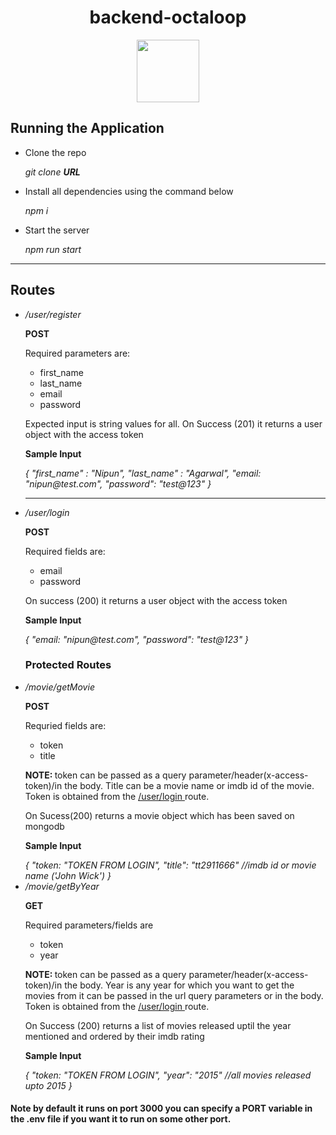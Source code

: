 <h1 align="center"> backend-octaloop </h1>
<div id="header" align="center">
  <img src="https://media.giphy.com/media/M9gbBd9nbDrOTu1Mqx/giphy.gif" width="100"/>
</div>
<img src="https://komarev.com/ghpvc/?username=phantomx1999&style=flat-square&color=blue" alt=""/>
<h2> Running the Application </h2>
<ul> 
  <li> 
    <p>
      Clone the repo
    </p>
    <i>
    git clone <b>URL</b>
    </i>
  </li>
  <li> <p>Install all dependencies using the command below</p>
  <i>
  npm i
  </i>
  </li>
  <li> 
    <p>
      Start the server 
    </p>
    <i> npm run start </i>
  </li>
</ul>

<hr>

<h2> Routes </h2>

<ul>
  <li> 
    <i> 
      /user/register 
    </i>
    <p><b>POST</b></p>
    <p>
      Required parameters are:
    </p>
    <ul>
      <li> first_name </li>
      <li> last_name </li>
      <li> email </li>
      <li> password </li>
    </ul>
    <p> Expected input is string values for all. On Success (201) it returns a user object with the access token</p>
    <p>
      <b> Sample Input </b>
    </p>
      <i>
      {
        "first_name" : "Nipun",
        "last_name" : "Agarwal",
        "email: "nipun@test.com",
        "password": "test@123"
      }
      </i>
      
       
  </li>
  <hr>
  <li>
    <i id="login"> /user/login </i>
    <p><b>POST</b></p>
    <p> Required fields are: </p>
    <ul>
      <li> email </li>
      <li> password </li>
    </ul>
    <p> On success (200) it returns a user object with the access token </p>
    <p>
      <b> Sample Input </b>
    </p>
      <i>
      {
        "email: "nipun@test.com",
        "password": "test@123"
      }
      </i>
  </li>
  <h3> Protected Routes </h3>
  <li> 
    <i> /movie/getMovie </i>
    <p><b>POST</b></p>
    <p> Requried fields are: </p>
    <ul>
      <li> token </li>
      <li> title </li>
    </ul>
    <p> <b> NOTE: </b> token can be passed as a query parameter/header(x-access-token)/in the body. Title can be a movie name or imdb id of the movie. Token is obtained from the <a href="#login">/user/login </a> route.</p>
    <p> On Sucess(200) returns a movie object which has been saved on mongodb</p>
    <p>
      <b> Sample Input </b>
    </p>
      <i>
      {
        "token: "TOKEN FROM LOGIN",
        "title": "tt2911666" //imdb id or movie name ('John Wick')
      }
      </i>
  </li>
  <li>
    <i> /movie/getByYear</i>
    <p><b>GET</b></p>
    <p> Required parameters/fields are </p>
    <ul>
      <li> token </li>
      <li> year </li>
    </ul>
    <p> <b> NOTE: </b> token can be passed as a query parameter/header(x-access-token)/in the body. Year is any year for which you want to get the movies from it can be passed in the url query parameters or in the body. Token is obtained from the <a href="#login">/user/login </a> route.</p>
    <p> On Success (200) returns a list of movies released uptil the year mentioned and ordered by their imdb rating </p>
    <p>
      <b> Sample Input </b>
    </p>
      <i>
      {
        "token: "TOKEN FROM LOGIN",
        "year": "2015" //all movies released upto 2015
      }
      </i>
  </li>
  </ul>
  
  
  <b><h4> Note by default it runs on port 3000 you can specify a PORT variable in the .env file if you want it to run on some other port.</h4></b>
  
   
    
